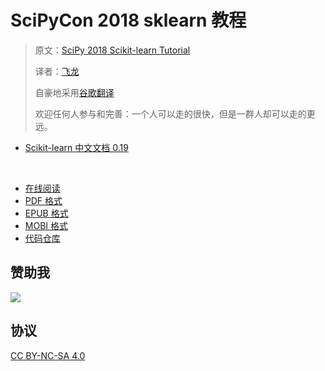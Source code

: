 # SciPyCon 2018 sklearn 教程

> 原文：[SciPy 2018 Scikit-learn Tutorial](https://nbviewer.jupyter.org/github/amueller/scipy-2018-sklearn/tree/master/notebooks/)
> 
> 译者：[飞龙](https://github.com/wizardforcel)
> 
> 自豪地采用[谷歌翻译](https://translate.google.cn/)
> 
> 欢迎任何人参与和完善：一个人可以走的很快，但是一群人却可以走的更远。

+   [Scikit-learn 中文文档 0.19](http://sklearn.flygon.net/cn/0.19.0/)

&zwj;

+ [在线阅读](https://www.gitbook.com/book/wizardforcel/scipycon-2018-sklearn-tut/details)
+ [PDF 格式](https://www.gitbook.com/download/pdf/book/wizardforcel/scipycon-2018-sklearn-tut)
+ [EPUB 格式](https://www.gitbook.com/download/epub/book/wizardforcel/scipycon-2018-sklearn-tut)
+ [MOBI 格式](https://www.gitbook.com/download/mobi/book/wizardforcel/scipycon-2018-sklearn-tut)
+ [代码仓库](https://github.com/apachecn/scipycon-2018-sklearn-tut-zh)

## 赞助我

![](img/qr_alipay.png)

## 协议

[CC BY-NC-SA 4.0](http://creativecommons.org/licenses/by-nc-sa/4.0/)
